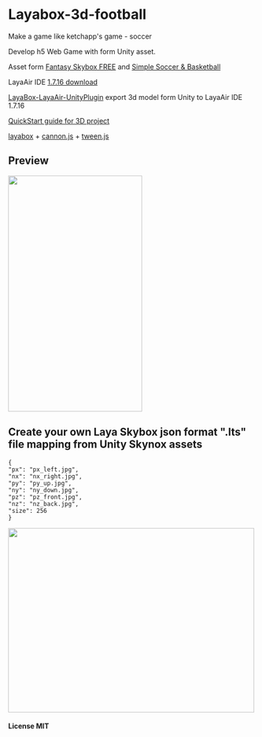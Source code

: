# Layabox-3d-football

Make a game like ketchapp's game - soccer

Develop h5 Web Game with form Unity asset.

Asset form [Fantasy Skybox FREE](https://assetstore.unity.com/packages/2d/textures-materials/sky/fantasy-skybox-free-18353) and [Simple Soccer & Basketball](https://assetstore.unity.com/packages/templates/simple-soccer-basketball-68851)

LayaAir IDE [1.7.16 download](http://ldc.layabox.com/layadownload/?language=zh&type=layaairide-LayaAir%20IDE%201.7.16)

[LayaBox-LayaAir-UnityPlugin](https://github.com/kevinylu/LayaBox-LayaAir-UnityPlugin) export 3d model form Unity to LayaAir IDE 1.7.16

[QuickStart guide for 3D project](http://ldc.layabox.com/doc/?language=en&nav=en-js-4-0-0)

[layabox](https://github.com/layabox) + [cannon.js](https://github.com/schteppe/cannon.js/) + [tween.js](https://github.com/tweenjs/tween.js/)

## Preview

<img src="https://www.smartzeta.com/laya/images/football.gif" width="272" height="480" />


## Create your own Laya Skybox json format ".lts" file mapping from Unity Skynox assets
~~~~
{
"px": "px_left.jpg",
"nx": "nx_right.jpg",
"py": "py_up.jpg",
"ny": "ny_down.jpg",
"pz": "pz_front.jpg",
"nz": "nz_back.jpg",
"size": 256
}
~~~~
<img src="https://www.smartzeta.com/laya/images/skybox_map.jpg" width="500" height="375" />

#### License MIT
